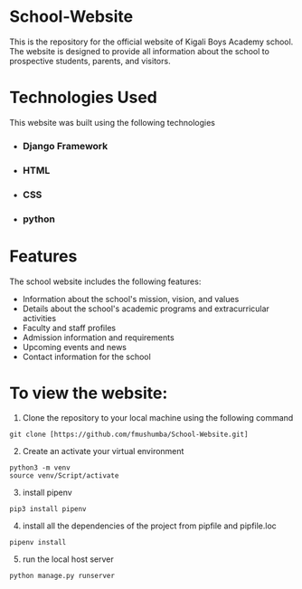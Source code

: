 # School-Website

This is the repository for the official website of Kigali Boys Academy school. The website is designed to provide all information about the school to prospective students, parents, and visitors.

# Technologies Used

This website was built using the following technologies 

* ### Django Framework
* ### HTML
* ### CSS
* ### python

# Features
The school website includes the following features:

* Information about the school's mission, vision, and values
* Details about the school's academic programs and extracurricular activities
* Faculty and staff profiles
* Admission information and requirements
* Upcoming events and news
* Contact information for the school

# To view the website:

1. Clone the repository to your local machine using the following command

```
git clone [https://github.com/fmushumba/School-Website.git]
```

2. Create an activate your virtual environment

```
python3 -m venv 
source venv/Script/activate
```

3. install pipenv

```
pip3 install pipenv
```

4. install all the dependencies of the project from pipfile and pipfile.loc

```
pipenv install
```

5. run the local host server

```
python manage.py runserver
```
